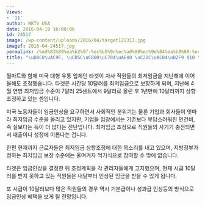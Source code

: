 ```yaml
---
Views:
- '11'
author: WKTV USA
date: 2016-04-19 16:00:06
id: 24517
image: /wp-content/uploads/2016/04/target122313.jpg
imagef: 2016-04-24517.jpg
permalink: /%ed%83%80%ea%b2%9f-%ec%b5%9c%ec%a0%80%ec%9e%84%ea%b8%88-%ec%8b%9c%ea%b0%84%eb%8b%b9-10-%ec%a1%b0%ec%a0%95/
title: "\uD0C0\uAC9F, \uCD5C\uC800\uC784\uAE08 \uC2DC\uAC04\uB2F9 $10 \uC870\uC815"
---
```


월마트와 함께 미국 대형 유통 업체인 타겟이 자사 직원들의 최저임금을 지난해에 이어 올해도 조정했습니다. 타겟은 시간당 10달러를 최저임금으로 보장하게 되며, 지난해 4월 연방 최저임금 수준이 7달러 25센트에서 9달러로 올린 후 1년만에 10달러까지 상향 조정하고 있는 셈입니다.

미국 노동자들이 임금인상을 요구하면서 사회적인 분위기는 물론 기업과 회사들이 잇따라 최저임금 수준을 올리고 있지만, 기업들 입장에서는 기존보다 부담스러워진 인건비, 즉 실보다는 득이 더 많다는 진단입니다. 최저임금 조정으로 직원들의 사기기 충전되면서 매출이나 성장에 이롭다는 겁니다.

한편 현재까지 근로자들은 최저임금 상향조정에 대한 목소리를 내고 있으며, 지방정부가 정하는 최저임금 보장 수준에는 울며겨자 먹기식으로 참여할 수 밖에 없습니다.

타겟은 임금인상을 결정한 뒤 조정계획을 각 관리자들에게 고지했으며, 현재 시급 10달러를 받지 못하고 있는 직원들은 내달부터 인상된 임금을 받을 수 있게 됩니다.

또 시급이 10달러보다 많은 직원들의 경우 역시 기본급이나 성과급 인상등의 방식으로 임금인상 혜택을 보게 될 전망입니다.

&nbsp;